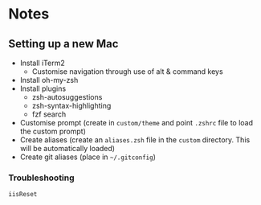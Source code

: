 # Notes

## Setting up a new Mac 
- Install iTerm2
  - Customise navigation through use of alt & command keys  
- Install oh-my-zsh
- Install plugins
  - zsh-autosuggestions
  - zsh-syntax-highlighting
  - fzf search 
- Customise prompt (create in `custom/theme` and point `.zshrc` file to load the custom prompt)
- Create aliases (create an `aliases.zsh` file in the `custom` directory. This will be automatically loaded)
- Create git aliases (place in `~/.gitconfig`)

### Troubleshooting 

`iisReset`
